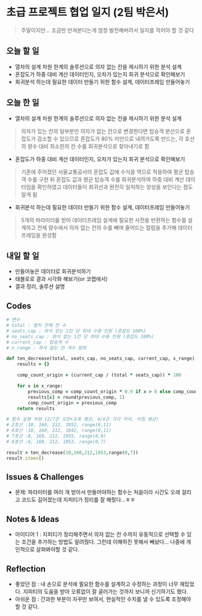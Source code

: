 # 초급 프로젝트 협업 일지 (2팀 박은서)
> 주말이지만... 조금만 만져본다는게 엄청 발전해버려서 일지를 적어야 할 것 같다
## 오늘 할 일
* 열차의 설계 차원 한계의 솔루션으로 의자 없는 칸을 제시하기 위한 분석 설계
* 혼잡도가 하중 대비 계산 데이터인지, 오차가 있는지 회귀 분석으로 확인해보기
* 회귀분석 하는데 필요한 데이터 만들기 위한 함수 설계, 데이터프레임 만들어놓기
## 오늘 한 일
* 열차의 설계 차원 한계의 솔루션으로 의자 없는 칸을 제시하기 위한 분석 설계
> 의자가 있는 칸의 일부분만 의자가 없는 칸으로 변경한다면 탑승객 분산으로 혼잡도가 감소할 수 있으므로
> 혼잡도가 80% 미만으로 내려가도록 만드는, 각 호선의 량수 대비 최소한의 칸 수를 회귀분석으로 찾아내기로 함
* 혼잡도가 하중 대비 계산 데이터인지, 오차가 있는지 회귀 분석으로 확인해보기
> 기존에 주어졌던 서울교통공사의 혼잡도 값에 수식을 역으로 적용하여 평균 탑승객 수를 구한 뒤
> 혼잡도 값과 평균 탑승객 수를 회귀분석하여 하중 대비 계산 데이터임을 확인하였고
> 데이터들이 회귀선과 완전히 일치하는 양상을 보인다는 점도 알게 됨
* 회귀분석 하는데 필요한 데이터 만들기 위한 함수 설계, 데이터프레임 만들어놓기
> 5개의 파라미터를 받아 데이터프레임 설계에 필요한 사전을 반환하는 함수를 설계하고
> 전체 량수에서 의자 없는 칸의 수를 빼며 줄어드는 칼럼을 추가해 데이터프레임을 완성함
## 내일 할 일
* 만들어놓은 데이터로 회귀분석하기
* 태블로로 결과 시각화 해보기(or 코랩에서)
* 결과 정리, 솔루션 설명
## Codes
```ruby
# 변수
# total : 열차 전체 칸 수
# seats_cap : 좌석 있는 1칸 당 최대 수용 인원 (혼잡도 100%)
# no_seats_cap : 좌석 없는 1칸 당 최대 수용 인원 (혼잡도 100%)
# current_cap : 탑승객 수
# x_range : 좌석 없는 칸 개수 범위

def ten_decrease(total, seats_cap, no_seats_cap, current_cap, x_range):
    results = {}

    comp_count_origin = (current_cap / (total * seats_cap)) * 100

    for x in x_range:
        previous_comp = comp_count_origin * 0.9 if x > 0 else comp_count_origin # 
        results[x] = round(previous_comp, 1)
        comp_count_origin = previous_comp
    return results

# 함수 실행 부분 (2/7은 오전+오후 평균, 4/8은 각각 저녁, 아침 평균)
# 2호선 :10, 160, 212, 1952, range(0,11)
# 4호선 :10, 160, 212, 1842, range(0,11)
# 7호선 :8, 160, 212, 1955, range(0,9)
# 8호선 :6, 160, 212, 1953, range(0,7)

result = ten_decrease(10,160,212,1953,range(0,7))
result.items()
```
## Issues & Challenges
* 문제: 파라미터를 여러 개 받아서 만들어야하는 함수는 처음이라 시간도 오래 걸리고 코드도 길어졌는데 지피티가 정리를 잘 해줬다...ㅎㅎ
## Notes & Ideas
* 아이디어 1 : 지피티가 정리해주면서 의자 없는 칸 수까지 유동적으로 선택할 수 있는 조건을 추가하는 방법도 알려줬다. 그런데 이해하진 못해서 빼놨다... 나중에 개인적으로 살펴봐야할 것 같다.
## Reflection
* 좋았던 점 : 내 손으로 분석에 필요한 함수를 설계하고 수정하는 과정이 너무 재밌었다. 지피티의 도움을 받아 오류없이 잘 굴러가는 것까지 보니까 신기하기도 했다.
* 아쉬운 점 : 간과한 부분이 자꾸만 보여서, 현실적인 수치를 낼 수 있도록 조정해야할 것 같다.
